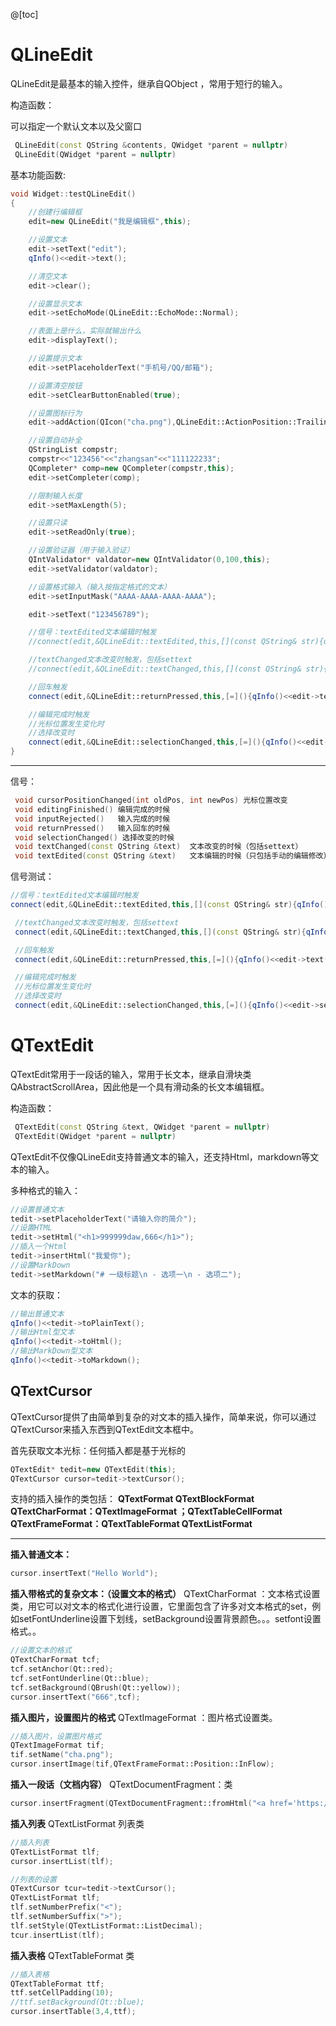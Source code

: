 ﻿@[toc]

# QLineEdit
QLineEdit是最基本的输入控件，继承自QObject ，常用于短行的输入。

构造函数：

可以指定一个默认文本以及父窗口
```cpp
 QLineEdit(const QString &contents, QWidget *parent = nullptr)
 QLineEdit(QWidget *parent = nullptr)
```

基本功能函数:

```cpp
void Widget::testQLineEdit()
{
    //创建行编辑框
    edit=new QLineEdit("我是编辑框",this);

    //设置文本
    edit->setText("edit");
    qInfo()<<edit->text();

    //清空文本
    edit->clear();

    //设置显示文本
    edit->setEchoMode(QLineEdit::EchoMode::Normal);

    //表面上是什么，实际就输出什么
    edit->displayText();

    //设置提示文本
    edit->setPlaceholderText("手机号/QQ/邮箱");

    //设置清空按钮
    edit->setClearButtonEnabled(true);

    //设置图标行为
    edit->addAction(QIcon("cha.png"),QLineEdit::ActionPosition::TrailingPosition);

    //设置自动补全
    QStringList compstr;
    compstr<<"123456"<<"zhangsan"<<"111122233";
    QCompleter* comp=new QCompleter(compstr,this);
    edit->setCompleter(comp);

    //限制输入长度
    edit->setMaxLength(5);

    //设置只读
    edit->setReadOnly(true);

    //设置验证器（用于输入验证）
    QIntValidator* valdator=new QIntValidator(0,100,this);
    edit->setValidator(valdator);

    //设置格式输入（输入按指定格式的文本）
    edit->setInputMask("AAAA-AAAA-AAAA-AAAA");

    edit->setText("123456789");

    //信号：textEdited文本编辑时触发
    //connect(edit,&QLineEdit::textEdited,this,[](const QString& str){qInfo()<<str;});

    //textChanged文本改变时触发，包括settext
    //connect(edit,&QLineEdit::textChanged,this,[](const QString& str){qInfo()<<str;});

    //回车触发
    connect(edit,&QLineEdit::returnPressed,this,[=](){qInfo()<<edit->text();});

    //编辑完成时触发
    //光标位置发生变化时
    //选择改变时
    connect(edit,&QLineEdit::selectionChanged,this,[=](){qInfo()<<edit->selectedText();});
}
```

---

信号：

```cpp
 void cursorPositionChanged(int oldPos, int newPos) 光标位置改变
 void editingFinished()	编辑完成的时候
 void inputRejected()	输入完成的时候
 void returnPressed()	输入回车的时候
 void selectionChanged() 选择改变的时候
 void textChanged(const QString &text)	文本改变的时候（包括settext）
 void textEdited(const QString &text) 	文本编辑的时候（只包括手动的编辑修改）
```

信号测试：
```cpp
//信号：textEdited文本编辑时触发
connect(edit,&QLineEdit::textEdited,this,[](const QString& str){qInfo()<<str;});

 //textChanged文本改变时触发，包括settext
 connect(edit,&QLineEdit::textChanged,this,[](const QString& str){qInfo()<<str;});

 //回车触发
 connect(edit,&QLineEdit::returnPressed,this,[=](){qInfo()<<edit->text();});

 //编辑完成时触发
 //光标位置发生变化时
 //选择改变时
 connect(edit,&QLineEdit::selectionChanged,this,[=](){qInfo()<<edit->selectedText();});
```

# QTextEdit
QTextEdit常用于一段话的输入，常用于长文本，继承自滑块类QAbstractScrollArea，因此他是一个具有滑动条的长文本编辑框。

构造函数：

```cpp
 QTextEdit(const QString &text, QWidget *parent = nullptr)
 QTextEdit(QWidget *parent = nullptr)
```

QTextEdit不仅像QLineEdit支持普通文本的输入，还支持Html，markdown等文本的输入。

多种格式的输入：

```cpp
//设置普通文本
tedit->setPlaceholderText("请输入你的简介");
//设置HTML
tedit->setHtml("<h1>999999daw,666</h1>");
//插入一个Html
tedit->insertHtml("我爱你");
//设置MarkDown
tedit->setMarkdown("# 一级标题\n - 选项一\n - 选项二");
```

文本的获取：
```cpp
//输出普通文本
qInfo()<<tedit->toPlainText();
//输出Html型文本
qInfo()<<tedit->toHtml();
//输出MarkDown型文本
qInfo()<<tedit->toMarkdown();
```





## QTextCursor
QTextCursor提供了由简单到复杂的对文本的插入操作，简单来说，你可以通过QTextCursor来插入东西到QTextEdit文本框中。

首先获取文本光标：任何插入都是基于光标的

```cpp
QTextEdit* tedit=new QTextEdit(this);
QTextCursor cursor=tedit->textCursor();
```

支持的插入操作的类包括：
**QTextFormat
QTextBlockFormat
QTextCharFormat：QTextImageFormat ；QTextTableCellFormat
QTextFrameFormat：QTextTableFormat
QTextListFormat**

----

**插入普通文本：**

```cpp
cursor.insertText("Hello World");
```

**插入带格式的复杂文本：（设置文本的格式）**
QTextCharFormat ：文本格式设置类，用它可以对文本的格式化进行设置，它里面包含了许多对文本格式的set，例如setFontUnderline设置下划线，setBackground设置背景颜色。。。setfont设置格式。。
```cpp
//设置文本的格式
QTextCharFormat tcf;
tcf.setAnchor(Qt::red);
tcf.setFontUnderline(Qt::blue);
tcf.setBackground(QBrush(Qt::yellow));
cursor.insertText("666",tcf);
```

**插入图片，设置图片的格式**
QTextImageFormat ：图片格式设置类。

```cpp
//插入图片，设置图片格式
QTextImageFormat tif;
tif.setName("cha.png");
cursor.insertImage(tif,QTextFrameFormat::Position::InFlow);
```
**插入一段话（文档内容）**
QTextDocumentFragment：类

```cpp
cursor.insertFragment(QTextDocumentFragment::fromHtml("<a href='https://www.baidu.com'>百度一下</a>"));
```

**插入列表**
QTextListFormat 列表类
```cpp
//插入列表   
QTextListFormat tlf;
cursor.insertList(tlf);

//列表的设置
QTextCursor tcur=tedit->textCursor();
QTextListFormat tlf;
tlf.setNumberPrefix("<");
tlf.setNumberSuffix(">");
tlf.setStyle(QTextListFormat::ListDecimal);
tcur.insertList(tlf);
```
**插入表格**
QTextTableFormat 类
```cpp
//插入表格
QTextTableFormat ttf;
ttf.setCellPadding(10);
//ttf.setBackground(Qt::blue);
cursor.insertTable(3,4,ttf);
```

